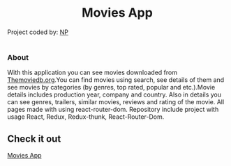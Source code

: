 <h1 align="center">Movies App</h1>
<div>
  <span align="center">Project coded by:
    <a href="https://www.linkedin.com/in/nikita-polyakov-5aaa01201/" target="_blank">NP</a> 
  </span>
</div>
<br>

### About

With this application you can see movies downloaded from <a href="https://www.themoviedb.org/">Themoviedb.org</a>.You can find movies using search, see details of them and see movies by categories (by genres, top rated, popular and etc.).Movie details includes production year, company and country. Also in details you can see genres, trailers, similar movies, reviews and rating of the movie. All pages made with using react-router-dom.
Repository include project with usage React, Redux, Redux-thunk, React-Router-Dom.

## Check it out
<a href="https://movies-app.pages.dev/movies/popular/page/1" target="_blank">Movies App</a>
